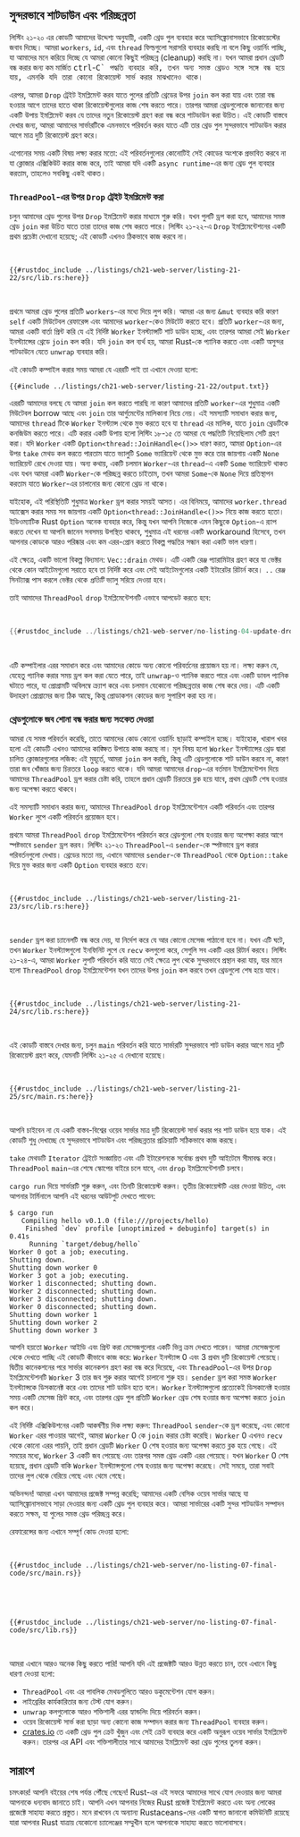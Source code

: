 ## সুন্দরভাবে শাটডাউন এবং পরিচ্ছন্নতা

লিস্টিং ২১-২০ এর কোডটি আমাদের উদ্দেশ্য অনুযায়ী, একটি থ্রেড পুল ব্যবহার করে অ্যাসিঙ্ক্রোনাসভাবে রিকোয়েস্টের জবাব দিচ্ছে। আমরা `workers`, `id`, এবং `thread` ফিল্ডগুলো সরাসরি ব্যবহার করছি না বলে কিছু ওয়ার্নিং পাচ্ছি, যা আমাদের মনে করিয়ে দিচ্ছে যে আমরা কোনো কিছুই পরিচ্ছন্ন (cleanup) করছি না। যখন আমরা প্রধান থ্রেডটি বন্ধ করার জন্য কম মার্জিত <kbd>ctrl</kbd>-<kbd>C` পদ্ধতি ব্যবহার করি, তখন অন্য সমস্ত থ্রেডও সঙ্গে সঙ্গে বন্ধ হয়ে যায়, এমনকি যদি তারা কোনো রিকোয়েস্ট সার্ভ করার মাঝখানেও থাকে।

এরপর, আমরা `Drop` ট্রেইট ইমপ্লিমেন্ট করব যাতে পুলের প্রতিটি থ্রেডের উপর `join` কল করা যায় এবং তারা বন্ধ হওয়ার আগে তাদের হাতে থাকা রিকোয়েস্টগুলোর কাজ শেষ করতে পারে। তারপর আমরা থ্রেডগুলোকে জানানোর জন্য একটি উপায় ইমপ্লিমেন্ট করব যে তাদের নতুন রিকোয়েস্ট গ্রহণ করা বন্ধ করে শাটডাউন করা উচিত। এই কোডটি বাস্তবে দেখার জন্য, আমরা আমাদের সার্ভারটিকে এমনভাবে পরিবর্তন করব যাতে এটি তার থ্রেড পুল সুন্দরভাবে শাটডাউন করার আগে মাত্র দুটি রিকোয়েস্ট গ্রহণ করে।

এগোনোর সময় একটি বিষয় লক্ষ্য করার মতো: এই পরিবর্তনগুলোর কোনোটিই সেই কোডের অংশকে প্রভাবিত করবে না যা ক্লোজার এক্সিকিউট করার কাজ করে, তাই আমরা যদি একটি `async runtime`-এর জন্য থ্রেড পুল ব্যবহার করতাম, তাহলেও সবকিছু একই থাকত।

### `ThreadPool`-এর উপর `Drop` ট্রেইট ইমপ্লিমেন্ট করা

চলুন আমাদের থ্রেড পুলের উপর `Drop` ইমপ্লিমেন্ট করার মাধ্যমে শুরু করি। যখন পুলটি ড্রপ করা হবে, আমাদের সমস্ত থ্রেড `join` করা উচিত যাতে তারা তাদের কাজ শেষ করতে পারে। লিস্টিং ২১-২২-এ `Drop` ইমপ্লিমেন্টেশনের একটি প্রথম প্রচেষ্টা দেখানো হয়েছে; এই কোডটি এখনও ঠিকভাবে কাজ করবে না।

<Listing number="21-22" file-name="src/lib.rs" caption="থ্রেড পুল স্কোপের বাইরে চলে গেলে প্রতিটি থ্রেডকে জয়েন করা">

```rust,ignore,does_not_compile
{{#rustdoc_include ../listings/ch21-web-server/listing-21-22/src/lib.rs:here}}
```

</Listing>

প্রথমে আমরা থ্রেড পুলের প্রতিটি `workers`-এর মধ্যে দিয়ে লুপ করি। আমরা এর জন্য `&mut` ব্যবহার করি কারণ `self` একটি মিউটেবল রেফারেন্স এবং আমাদের `worker`-কেও মিউটেট করতে হবে। প্রতিটি `worker`-এর জন্য, আমরা একটি বার্তা প্রিন্ট করি যে এই নির্দিষ্ট `Worker` ইনস্ট্যান্সটি শাট ডাউন হচ্ছে, এবং তারপর আমরা সেই `Worker` ইনস্ট্যান্সের থ্রেডে `join` কল করি। যদি `join` কল ব্যর্থ হয়, আমরা Rust-কে প্যানিক করতে এবং একটি অসুন্দর শাটডাউনে যেতে `unwrap` ব্যবহার করি।

এই কোডটি কম্পাইল করার সময় আমরা যে এররটি পাই তা এখানে দেওয়া হলো:

```console
{{#include ../listings/ch21-web-server/listing-21-22/output.txt}}
```

এররটি আমাদের বলছে যে আমরা `join` কল করতে পারছি না কারণ আমাদের প্রতিটি `worker`-এর শুধুমাত্র একটি মিউটেবল borrow আছে এবং `join` তার আর্গুমেন্টের মালিকানা নিয়ে নেয়। এই সমস্যাটি সমাধান করার জন্য, আমাদের `thread` টিকে `Worker` ইনস্ট্যান্স থেকে মুভ করতে হবে যা `thread` এর মালিক, যাতে `join` থ্রেডটিকে কনজিউম করতে পারে। এটি করার একটি উপায় হলো লিস্টিং ১৮-১৫ তে আমরা যে পদ্ধতিটি নিয়েছিলাম সেটি গ্রহণ করা। যদি `Worker` একটি `Option<thread::JoinHandle<()>>` ধারণ করত, আমরা `Option`-এর উপর `take` মেথড কল করতে পারতাম যাতে ভ্যালুটি `Some` ভ্যারিয়েন্ট থেকে মুভ করে তার জায়গায় একটি `None` ভ্যারিয়েন্ট রেখে দেওয়া যায়। অন্য কথায়, একটি চলমান `Worker`-এর `thread`-এ একটি `Some` ভ্যারিয়েন্ট থাকত এবং যখন আমরা একটি `Worker`-কে পরিচ্ছন্ন করতে চাইতাম, তখন আমরা `Some`-কে `None` দিয়ে প্রতিস্থাপন করতাম যাতে `Worker`-এর চালানোর জন্য কোনো থ্রেড না থাকে।

যাইহোক, এই পরিস্থিতিটি শুধুমাত্র `Worker` ড্রপ করার সময়ই আসত। এর বিনিময়ে, আমাদের `worker.thread` অ্যাক্সেস করার সময় সব জায়গায় একটি `Option<thread::JoinHandle<()>>` নিয়ে কাজ করতে হতো। ইডিওম্যাটিক Rust `Option` অনেক ব্যবহার করে, কিন্তু যখন আপনি নিজেকে এমন কিছুকে `Option`-এ র‍্যাপ করতে দেখেন যা আপনি জানেন সবসময় উপস্থিত থাকবে, শুধুমাত্র এই ধরনের একটি workaround হিসেবে, তখন আপনার কোডকে আরও পরিষ্কার এবং কম এরর-প্রোন করতে বিকল্প পদ্ধতির সন্ধান করা একটি ভাল ধারণা।

এই ক্ষেত্রে, একটি ভালো বিকল্প বিদ্যমান: `Vec::drain` মেথড। এটি একটি রেঞ্জ প্যারামিটার গ্রহণ করে যা ভেক্টর থেকে কোন আইটেমগুলো সরাতে হবে তা নির্দিষ্ট করে এবং সেই আইটেমগুলোর একটি ইটারেটর রিটার্ন করে। `..` রেঞ্জ সিনট্যাক্স পাস করলে ভেক্টর থেকে *প্রতিটি* ভ্যালু সরিয়ে দেওয়া হবে।

তাই আমাদের `ThreadPool` `drop` ইমপ্লিমেন্টেশনটি এভাবে আপডেট করতে হবে:

<Listing file-name="src/lib.rs">

```rust
{{#rustdoc_include ../listings/ch21-web-server/no-listing-04-update-drop-definition/src/lib.rs:here}}
```

</Listing>

এটি কম্পাইলার এরর সমাধান করে এবং আমাদের কোডে অন্য কোনো পরিবর্তনের প্রয়োজন হয় না। লক্ষ্য করুন যে, যেহেতু প্যানিক করার সময় ড্রপ কল করা যেতে পারে, তাই `unwrap`-ও প্যানিক করতে পারে এবং একটি ডাবল প্যানিক ঘটাতে পারে, যা প্রোগ্রামটি অবিলম্বে ক্র্যাশ করে এবং চলমান যেকোনো পরিচ্ছন্নতার কাজ শেষ করে দেয়। এটি একটি উদাহরণ প্রোগ্রামের জন্য ঠিক আছে, কিন্তু প্রোডাকশন কোডের জন্য সুপারিশ করা হয় না।

### থ্রেডগুলোকে জব শোনা বন্ধ করার জন্য সংকেত দেওয়া

আমরা যে সমস্ত পরিবর্তন করেছি, তাতে আমাদের কোড কোনো ওয়ার্নিং ছাড়াই কম্পাইল হচ্ছে। যাইহোক, খারাপ খবর হলো এই কোডটি এখনও আমাদের কাঙ্ক্ষিত উপায়ে কাজ করছে না। মূল বিষয় হলো `Worker` ইনস্ট্যান্সের থ্রেড দ্বারা চালিত ক্লোজারগুলোর লজিক: এই মুহূর্তে, আমরা `join` কল করছি, কিন্তু এটি থ্রেডগুলোকে শাট ডাউন করবে না, কারণ তারা জব খোঁজার জন্য চিরতরে `loop` করতে থাকে। যদি আমরা আমাদের `drop`-এর বর্তমান ইমপ্লিমেন্টেশন দিয়ে আমাদের `ThreadPool` ড্রপ করার চেষ্টা করি, তাহলে প্রধান থ্রেডটি চিরতরে ব্লক হয়ে যাবে, প্রথম থ্রেডটি শেষ হওয়ার জন্য অপেক্ষা করতে থাকবে।

এই সমস্যাটি সমাধান করার জন্য, আমাদের `ThreadPool` `drop` ইমপ্লিমেন্টেশনে একটি পরিবর্তন এবং তারপর `Worker` লুপে একটি পরিবর্তন প্রয়োজন হবে।

প্রথমে আমরা `ThreadPool` `drop` ইমপ্লিমেন্টেশন পরিবর্তন করে থ্রেডগুলো শেষ হওয়ার জন্য অপেক্ষা করার আগে স্পষ্টভাবে `sender` ড্রপ করব। লিস্টিং ২১-২৩ `ThreadPool`-এ `sender`-কে স্পষ্টভাবে ড্রপ করার পরিবর্তনগুলো দেখায়। থ্রেডের মতো নয়, এখানে আমাদের `sender`-কে `ThreadPool` থেকে `Option::take` দিয়ে মুভ করার জন্য একটি `Option` ব্যবহার করতে *হবে*।

<Listing number="21-23" file-name="src/lib.rs" caption="`Worker` থ্রেড জয়েন করার আগে `sender`-কে স্পষ্টভাবে ড্রপ করা">

```rust,noplayground,not_desired_behavior
{{#rustdoc_include ../listings/ch21-web-server/listing-21-23/src/lib.rs:here}}
```

</Listing>

`sender` ড্রপ করা চ্যানেলটি বন্ধ করে দেয়, যা নির্দেশ করে যে আর কোনো মেসেজ পাঠানো হবে না। যখন এটি ঘটে, তখন `Worker` ইনস্ট্যান্সগুলো ইনফিনিট লুপে যে `recv` কলগুলো করে, সেগুলি সব একটি এরর রিটার্ন করবে। লিস্টিং ২১-২৪-এ, আমরা `Worker` লুপটি পরিবর্তন করি যাতে সেই ক্ষেত্রে লুপ থেকে সুন্দরভাবে প্রস্থান করা যায়, যার মানে হলো `ThreadPool` `drop` ইমপ্লিমেন্টেশন যখন তাদের উপর `join` কল করবে তখন থ্রেডগুলো শেষ হয়ে যাবে।

<Listing number="21-24" file-name="src/lib.rs" caption="`recv` একটি এরর রিটার্ন করলে স্পষ্টভাবে লুপ থেকে বেরিয়ে আসা">

```rust,noplayground
{{#rustdoc_include ../listings/ch21-web-server/listing-21-24/src/lib.rs:here}}
```

</Listing>

এই কোডটি বাস্তবে দেখার জন্য, চলুন `main` পরিবর্তন করি যাতে সার্ভারটি সুন্দরভাবে শাট ডাউন করার আগে মাত্র দুটি রিকোয়েস্ট গ্রহণ করে, যেমনটি লিস্টিং ২১-২৫ এ দেখানো হয়েছে।

<Listing number="21-25" file-name="src/main.rs" caption="লুপ থেকে প্রস্থান করে দুটি রিকোয়েস্ট সার্ভ করার পর সার্ভার শাট ডাউন করা">

```rust,ignore
{{#rustdoc_include ../listings/ch21-web-server/listing-21-25/src/main.rs:here}}
```

</Listing>

আপনি চাইবেন না যে একটি বাস্তব-বিশ্বের ওয়েব সার্ভার মাত্র দুটি রিকোয়েস্ট সার্ভ করার পর শাট ডাউন হয়ে যাক। এই কোডটি শুধু দেখাচ্ছে যে সুন্দরভাবে শাটডাউন এবং পরিচ্ছন্নতার প্রক্রিয়াটি সঠিকভাবে কাজ করছে।

`take` মেথডটি `Iterator` ট্রেইটে সংজ্ঞায়িত এবং এটি ইটারেশনকে সর্বোচ্চ প্রথম দুটি আইটেমে সীমাবদ্ধ করে। `ThreadPool` `main`-এর শেষে স্কোপের বাইরে চলে যাবে, এবং `drop` ইমপ্লিমেন্টেশনটি চলবে।

`cargo run` দিয়ে সার্ভারটি শুরু করুন, এবং তিনটি রিকোয়েস্ট করুন। তৃতীয় রিকোয়েস্টটি এরর দেওয়া উচিত, এবং আপনার টার্মিনালে আপনি এই ধরনের আউটপুট দেখতে পাবেন:

<!-- manual-regeneration
cd listings/ch21-web-server/listing-21-25
cargo run
curl http://127.0.0.1:7878
curl http://127.0.0.1:7878
curl http://127.0.0.1:7878
third request will error because server will have shut down
copy output below
Can't automate because the output depends on making requests
-->

```console
$ cargo run
   Compiling hello v0.1.0 (file:///projects/hello)
    Finished `dev` profile [unoptimized + debuginfo] target(s) in 0.41s
     Running `target/debug/hello`
Worker 0 got a job; executing.
Shutting down.
Shutting down worker 0
Worker 3 got a job; executing.
Worker 1 disconnected; shutting down.
Worker 2 disconnected; shutting down.
Worker 3 disconnected; shutting down.
Worker 0 disconnected; shutting down.
Shutting down worker 1
Shutting down worker 2
Shutting down worker 3
```

আপনি হয়তো `Worker` আইডি এবং প্রিন্ট করা মেসেজগুলোর একটি ভিন্ন ক্রম দেখতে পারেন। আমরা মেসেজগুলো থেকে দেখতে পাচ্ছি এই কোডটি কীভাবে কাজ করে: `Worker` ইনস্ট্যান্স 0 এবং 3 প্রথম দুটি রিকোয়েস্ট পেয়েছে। দ্বিতীয় কানেকশনের পরে সার্ভার কানেকশন গ্রহণ করা বন্ধ করে দিয়েছে, এবং `ThreadPool`-এর উপর `Drop` ইমপ্লিমেন্টেশনটি `Worker` 3 তার জব শুরু করার আগেই চালানো শুরু হয়। `sender` ড্রপ করা সমস্ত `Worker` ইনস্ট্যান্সকে ডিসকানেক্ট করে এবং তাদের শাট ডাউন হতে বলে। `Worker` ইনস্ট্যান্সগুলো প্রত্যেকেই ডিসকানেক্ট হওয়ার সময় একটি মেসেজ প্রিন্ট করে, এবং তারপর থ্রেড পুল প্রতিটি `Worker` থ্রেড শেষ হওয়ার জন্য অপেক্ষা করতে `join` কল করে।

এই নির্দিষ্ট এক্সিকিউশনের একটি আকর্ষণীয় দিক লক্ষ্য করুন: `ThreadPool` `sender`-কে ড্রপ করেছে, এবং কোনো `Worker` এরর পাওয়ার আগেই, আমরা `Worker` 0 কে `join` করার চেষ্টা করেছি। `Worker` 0 এখনও `recv` থেকে কোনো এরর পায়নি, তাই প্রধান থ্রেডটি `Worker` 0 শেষ হওয়ার জন্য অপেক্ষা করতে ব্লক হয়ে গেছে। এই সময়ের মধ্যে, `Worker` 3 একটি জব পেয়েছে এবং তারপর সমস্ত থ্রেড একটি এরর পেয়েছে। যখন `Worker` 0 শেষ হয়েছে, প্রধান থ্রেডটি বাকি `Worker` ইনস্ট্যান্সগুলো শেষ হওয়ার জন্য অপেক্ষা করেছে। সেই সময়ে, তারা সবাই তাদের লুপ থেকে বেরিয়ে গেছে এবং থেমে গেছে।

অভিনন্দন! আমরা এখন আমাদের প্রজেক্ট সম্পন্ন করেছি; আমাদের একটি বেসিক ওয়েব সার্ভার আছে যা অ্যাসিঙ্ক্রোনাসভাবে সাড়া দেওয়ার জন্য একটি থ্রেড পুল ব্যবহার করে। আমরা সার্ভারের একটি সুন্দর শাটডাউন সম্পাদন করতে সক্ষম, যা পুলের সমস্ত থ্রেড পরিচ্ছন্ন করে।

রেফারেন্সের জন্য এখানে সম্পূর্ণ কোড দেওয়া হলো:

<Listing file-name="src/main.rs">

```rust,ignore
{{#rustdoc_include ../listings/ch21-web-server/no-listing-07-final-code/src/main.rs}}
```

</Listing>

<Listing file-name="src/lib.rs">

```rust,noplayground
{{#rustdoc_include ../listings/ch21-web-server/no-listing-07-final-code/src/lib.rs}}
```

</Listing>

আমরা এখানে আরও অনেক কিছু করতে পারি! আপনি যদি এই প্রজেক্টটি আরও উন্নত করতে চান, তবে এখানে কিছু ধারণা দেওয়া হলো:

- `ThreadPool` এবং এর পাবলিক মেথডগুলিতে আরও ডকুমেন্টেশন যোগ করুন।
- লাইব্রেরির কার্যকারিতার জন্য টেস্ট যোগ করুন।
- `unwrap` কলগুলোকে আরও শক্তিশালী এরর হ্যান্ডলিং দিয়ে পরিবর্তন করুন।
- ওয়েব রিকোয়েস্ট সার্ভ করা ছাড়া অন্য কোনো কাজ সম্পাদন করার জন্য `ThreadPool` ব্যবহার করুন।
- [crates.io](https://crates.io/) তে একটি থ্রেড পুল ক্রেট খুঁজুন এবং সেই ক্রেট ব্যবহার করে একটি অনুরূপ ওয়েব সার্ভার ইমপ্লিমেন্ট করুন। তারপর এর API এবং শক্তিশালীতার সাথে আমাদের ইমপ্লিমেন্ট করা থ্রেড পুলের তুলনা করুন।

## সারাংশ

চমৎকার! আপনি বইয়ের শেষ পর্যন্ত পৌঁছে গেছেন! Rust-এর এই সফরে আমাদের সাথে যোগ দেওয়ার জন্য আমরা আপনাকে ধন্যবাদ জানাতে চাই। আপনি এখন আপনার নিজের Rust প্রজেক্ট ইমপ্লিমেন্ট করতে এবং অন্য লোকের প্রজেক্টে সাহায্য করতে প্রস্তুত। মনে রাখবেন যে অন্যান্য Rustaceans-দের একটি স্বাগত জানানো কমিউনিটি রয়েছে যারা আপনার Rust যাত্রায় যেকোনো চ্যালেঞ্জের সম্মুখীন হলে আপনাকে সাহায্য করতে ভালোবাসবে।
